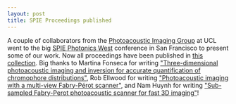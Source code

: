 ```yaml
---
layout: post
title: SPIE Proceedings published
---
```

A couple of collaborators from the [Photoacoustic Imaging Group](http://www.medphys.ucl.ac.uk/research/mle/index.htm) at UCL went to the big [SPIE Photonics West](http://spie.org/conferences-and-exhibitions/photonics-west) conference in San Francisco to present some of our work. Now all proceedings have been published in [this collection](http://proceedings.spiedigitallibrary.org/volume.aspx?volumeid=18215). Big thanks to Martina Fonseca for writing ["Three-dimensional photoacoustic imaging and inversion for accurate quantification of chromophore distributions"](http://proceedings.spiedigitallibrary.org/proceeding.aspx?articleid=2609242), Rob Ellwood for writing ["Photoacoustic imaging with a multi-view Fabry-Pérot scanner"](http://proceedings.spiedigitallibrary.org/proceeding.aspx?articleid=2614010), and Nam Huynh for writing ["Sub-sampled Fabry-Perot photoacoustic scanner for fast 3D imaging"](http://proceedings.spiedigitallibrary.org/proceeding.aspx?articleid=2614013)!
